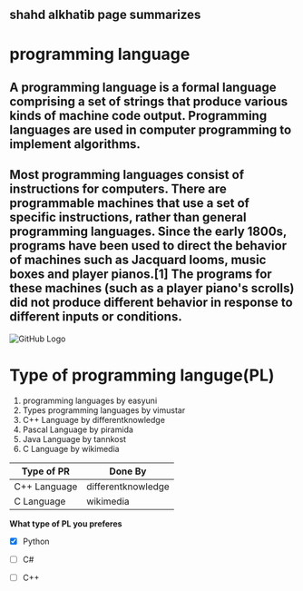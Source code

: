 


## shahd alkhatib page summarizes
# programming language

## A programming language is a formal language comprising a set of strings that produce various kinds of machine code output. Programming languages are used in computer programming to implement algorithms.

## Most programming languages consist of instructions for computers. There are programmable machines that use a set of specific instructions, rather than general programming languages. Since the early 1800s, programs have been used to direct the behavior of machines such as Jacquard looms, music boxes and player pianos.[1] The programs for these machines (such as a player piano's scrolls) did not produce different behavior in response to different inputs or conditions.


![GitHub Logo](https://www.simplilearn.com/ice9/free_resources_article_thumb/Best-Programming-Languages-to-Start-Learning-Today.jpg)

# Type of programming languge(PL) 
1. programming languages by easyuni
2. Types programming languages by vimustar
3. C++ Language by differentknowledge
4. Pascal Language by piramida
5. Java Language by tannkost
6.  C Language by wikimedia

Type of PR | Done By
------------ | -------------
C++ Language | differentknowledge
C Language | wikimedia




**What type of PL you preferes**
- [x] Python
- [ ] C#
- [ ] C++

